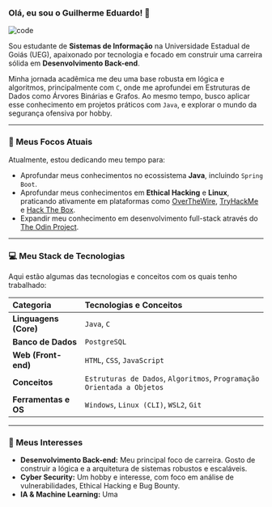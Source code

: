### Olá, eu sou o Guilherme Eduardo! 👋

![code](https://github.com/user-attachments/assets/46654f2a-f05a-4e43-ae59-dfead37e54c0)


Sou estudante de **Sistemas de Informação** na Universidade Estadual de Goiás (UEG), apaixonado por tecnologia e focado em construir uma carreira sólida em **Desenvolvimento Back-end**.

Minha jornada acadêmica me deu uma base robusta em lógica e algoritmos, principalmente com `C`, onde me aprofundei em Estruturas de Dados como Árvores Binárias e Grafos. Ao mesmo tempo, busco aplicar esse conhecimento em projetos práticos com `Java`, e explorar o mundo da segurança ofensiva por hobby.

---

### 🌱 Meus Focos Atuais

Atualmente, estou dedicando meu tempo para:
* Aprofundar meus conhecimentos no ecossistema **Java**, incluindo `Spring Boot`.
* Aprofundar meus conhecimentos em **Ethical Hacking** e **Linux**, praticando ativamente em plataformas como [OverTheWire](https://overthewire.org/wargames/), [TryHackMe](https://tryhackme.com/) e [Hack The Box](https://www.hackthebox.com/).
* Expandir meu conhecimento em desenvolvimento full-stack através do [The Odin Project](https://www.theodinproject.com/).

---

### 💻 Meu Stack de Tecnologias

Aqui estão algumas das tecnologias e conceitos com os quais tenho trabalhado:

| Categoria | Tecnologias e Conceitos |
| :--- | :--- |
| **Linguagens (Core)** | `Java`, `C` |
| **Banco de Dados** | `PostgreSQL` |
| **Web (Front-end)** | `HTML`, `CSS`, `JavaScript` |
| **Conceitos** | `Estruturas de Dados`, `Algoritmos`, `Programação Orientada a Objetos` |
| **Ferramentas e OS** | `Windows`, `Linux (CLI)`, `WSL2`, `Git` |

---

### 🚀 Meus Interesses

* **Desenvolvimento Back-end:** Meu principal foco de carreira. Gosto de construir a lógica e a arquitetura de sistemas robustos e escaláveis.
* **Cyber Security:** Um hobby e interesse, com foco em análise de vulnerabilidades, Ethical Hacking e Bug Bounty.
* **IA & Machine Learning:** Uma
